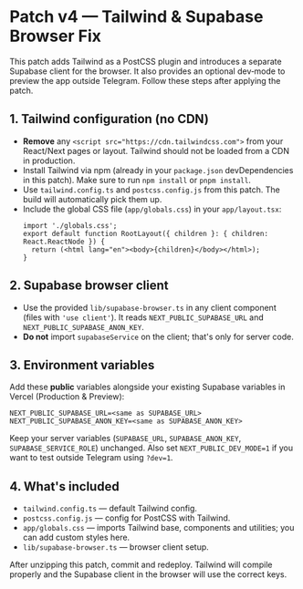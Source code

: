 # Patch v4 — Tailwind & Supabase Browser Fix

This patch adds Tailwind as a PostCSS plugin and introduces a separate Supabase client for the browser. It also provides an optional dev‑mode to preview the app outside Telegram. Follow these steps after applying the patch.

## 1. Tailwind configuration (no CDN)

- **Remove** any `<script src="https://cdn.tailwindcss.com">` from your React/Next pages or layout. Tailwind should not be loaded from a CDN in production.
- Install Tailwind via npm (already in your `package.json` devDependencies in this patch). Make sure to run `npm install` or `pnpm install`.
- Use `tailwind.config.ts` and `postcss.config.js` from this patch. The build will automatically pick them up.
- Include the global CSS file (`app/globals.css`) in your `app/layout.tsx`:
  ```tsx
  import './globals.css';
  export default function RootLayout({ children }: { children: React.ReactNode }) {
    return (<html lang="en"><body>{children}</body></html>);
  }
  ```

## 2. Supabase browser client

- Use the provided `lib/supabase-browser.ts` in any client component (files with `'use client'`). It reads `NEXT_PUBLIC_SUPABASE_URL` and `NEXT_PUBLIC_SUPABASE_ANON_KEY`.
- **Do not** import `supabaseService` on the client; that's only for server code.

## 3. Environment variables

Add these **public** variables alongside your existing Supabase variables in Vercel (Production & Preview):
```
NEXT_PUBLIC_SUPABASE_URL=<same as SUPABASE_URL>
NEXT_PUBLIC_SUPABASE_ANON_KEY=<same as SUPABASE_ANON_KEY>
```
Keep your server variables (`SUPABASE_URL`, `SUPABASE_ANON_KEY`, `SUPABASE_SERVICE_ROLE`) unchanged. Also set `NEXT_PUBLIC_DEV_MODE=1` if you want to test outside Telegram using `?dev=1`.

## 4. What's included

- `tailwind.config.ts` — default Tailwind config.
- `postcss.config.js` — config for PostCSS with Tailwind.
- `app/globals.css` — imports Tailwind base, components and utilities; you can add custom styles here.
- `lib/supabase-browser.ts` — browser client setup.

After unzipping this patch, commit and redeploy. Tailwind will compile properly and the Supabase client in the browser will use the correct keys.
